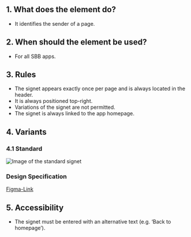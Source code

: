 ## 1. What does the element do?
*   It identifies the sender of a page.

## 2. When should the element be used?
*   For all SBB apps.

## 3. Rules
*   The signet appears exactly once per page and is always located in the header.
*   It is always positioned top-right.
*   Variations of the signet are not permitted.
*   The signet is always linked to the app homepage.


## 4. Variants

<label class="switch" style="display:none"><input type="checkbox"><span class="slider round"></span></label>


### 4.1 Standard
![Image of the standard signet](https://raw.githubusercontent.com/sbb-design-systems/design-system-mobile-documentation/doku-update/documentation/brand/images/ME04_Signet.png 'class: image')


### Design Specification
[Figma-Link](https://www.figma.com/file/WOtLIam1xwrqcgnAITsEhV/Design-System-Mobile?node-id=11%3A3793)


## 5. Accessibility
*   The signet must be entered with an alternative text (e.g. ‘Back to homepage’).